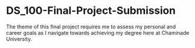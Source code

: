 # DS_100-Final-Project-Submission
The theme of this final project requires me to assess my personal and career goals as I navigate towards achieving my degree here at Chaminade University.

